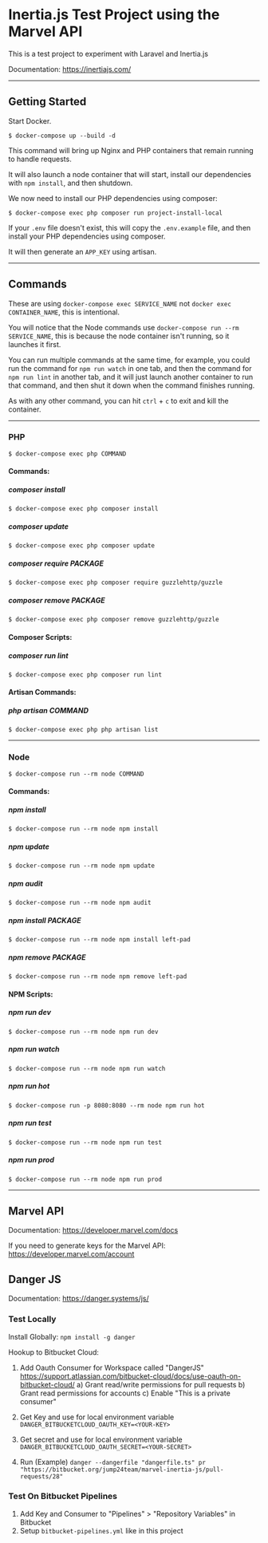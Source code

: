# Inertia.js Test Project using the Marvel API

This is a test project to experiment with Laravel and Inertia.js

Documentation: https://inertiajs.com/


---


## Getting Started

Start Docker.

```
$ docker-compose up --build -d
```

This command will bring up Nginx and PHP containers that remain running to handle requests.

It will also launch a node container that will start, install our dependencies with `npm install`, and then shutdown.

We now need to install our PHP dependencies using composer:

```
$ docker-compose exec php composer run project-install-local
```

If your `.env` file doesn't exist, this will copy the `.env.example` file, and then install your PHP dependencies using composer.

It will then generate an `APP_KEY` using artisan.


---


## Commands

These are using `docker-compose exec SERVICE_NAME` not `docker exec CONTAINER_NAME`, this is intentional.

You will notice that the Node commands use `docker-compose run --rm SERVICE_NAME`, this is because the node container isn't running, so it launches it first.

You can run multiple commands at the same time, for example, you could run the command for `npm run watch` in one tab, and then the command for `npm run lint` in another tab, and it will just launch another container to run that command, and then shut it down when the command finishes running.

As with any other command, you can hit `ctrl` + `c` to exit and kill the container.


---


### PHP

```
$ docker-compose exec php COMMAND
```


#### Commands:

##### composer install

```
$ docker-compose exec php composer install
```

##### composer update

```
$ docker-compose exec php composer update
```

##### composer require PACKAGE

```
$ docker-compose exec php composer require guzzlehttp/guzzle
```

##### composer remove PACKAGE

```
$ docker-compose exec php composer remove guzzlehttp/guzzle
```


#### Composer Scripts:

##### composer run lint

```
$ docker-compose exec php composer run lint
```


#### Artisan Commands:

##### php artisan COMMAND

```
$ docker-compose exec php php artisan list
```


---


### Node

```
$ docker-compose run --rm node COMMAND
```


#### Commands:

##### npm install

```
$ docker-compose run --rm node npm install
```

##### npm update

```
$ docker-compose run --rm node npm update
```

##### npm audit

```
$ docker-compose run --rm node npm audit
```

##### npm install PACKAGE

```
$ docker-compose run --rm node npm install left-pad
```

##### npm remove PACKAGE

```
$ docker-compose run --rm node npm remove left-pad
```


#### NPM Scripts:

##### npm run dev

```
$ docker-compose run --rm node npm run dev
```

##### npm run watch

```
$ docker-compose run --rm node npm run watch
```

##### npm run hot

```
$ docker-compose run -p 8080:8080 --rm node npm run hot
```

##### npm run test

```
$ docker-compose run --rm node npm run test
```

##### npm run prod

```
$ docker-compose run --rm node npm run prod
```

---


## Marvel API

Documentation: https://developer.marvel.com/docs

If you need to generate keys for the Marvel API: https://developer.marvel.com/account


## Danger JS

Documentation: https://danger.systems/js/

### Test Locally

Install Globally: `npm install -g danger`

Hookup to Bitbucket Cloud:

1. Add Oauth Consumer for Workspace called "DangerJS" https://support.atlassian.com/bitbucket-cloud/docs/use-oauth-on-bitbucket-cloud/
    a) Grant read/write permissions for pull requests
    b) Grant read permissions for accounts
    c) Enable "This is a private consumer"

2. Get Key and use for local environment variable `DANGER_BITBUCKETCLOUD_OAUTH_KEY=<YOUR-KEY>`
3. Get secret and use for local environment variable `DANGER_BITBUCKETCLOUD_OAUTH_SECRET=<YOUR-SECRET>`
4. Run (Example) `danger --dangerfile "dangerfile.ts" pr "https://bitbucket.org/jump24team/marvel-inertia-js/pull-requests/28"`

### Test On Bitbucket Pipelines

1. Add Key and Consumer to "Pipelines" > "Repository Variables" in Bitbucket
2. Setup `bitbucket-pipelines.yml` like in this project
